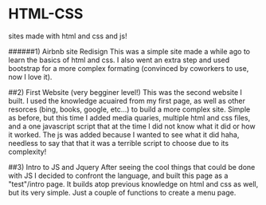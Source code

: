 HTML-CSS
===============

sites made with html and css and js!

######1) Airbnb site Redisign
This was a simple site made a while ago to learn the basics of html and css. I also went an extra step and used bootstrap for a more complex formating (convinced by coworkers to use, now I love it). 

##2) First Website (very begginer level!)
This was the second website I built. I used the knowledge acuaired from my first page, as well as other resorces (bing, books, google, etc...) to build a more complex site. Simple as before, but this time I added media quaries, multiple html and css files, and a one javascript script that at the time I did not know what it did or how it worked. The js was added because I wanted to see what it did haha, needless to say that that it was a terrible script to choose due to its complexity!

##3) Intro to JS and Jquery
After seeing the cool things that could be done with JS I decided to confront the language, and built this page as a "test"/intro page. It builds atop previous knowledge on html and css as well, but its very simple. Just a couple of functions to create a menu page.

